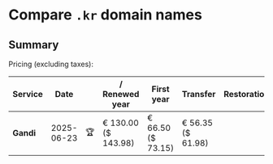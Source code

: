 # Compare `.kr` domain names

## Summary

Pricing (excluding taxes):

| Service | Date |  | / Renewed year | First year | Transfer | Restoration |
|--|--|--|--|--|--|--|
| **Gandi** | 2025-06-23 | 🏆 | € 130.00<br>($ 143.98) | € 66.50<br>($ 73.15) | € 56.35<br>($ 61.98) |  |
